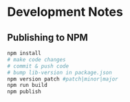 # Development Notes

## Publishing to NPM

```sh
npm install
# make code changes
# commit & push code
# bump lib-version in package.json
npm version patch #patch|minor|major
npm run build
npm publish
```
